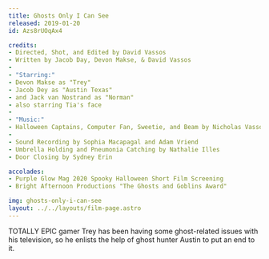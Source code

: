```yaml
---
title: Ghosts Only I Can See
released: 2019-01-20
id: Azs8rUOqAx4

credits:
- Directed, Shot, and Edited by David Vassos
- Written by Jacob Day, Devon Makse, & David Vassos
-
- "Starring:"
- Devon Makse as "Trey"
- Jacob Dey as "Austin Texas"
- and Jack van Nostrand as "Norman"
- also starring Tia's face
-
- "Music:"
- Halloween Captains, Computer Fan, Sweetie, and Beam by Nicholas Vassos
-
- Sound Recording by Sophia Macapagal and Adam Vriend
- Umbrella Holding and Pneumonia Catching by Nathalie Illes
- Door Closing by Sydney Erin

accolades:
- Purple Glow Mag 2020 Spooky Halloween Short Film Screening
- Bright Afternoon Productions "The Ghosts and Goblins Award"

img: ghosts-only-i-can-see
layout: ../../layouts/film-page.astro
---
```


TOTALLY EPIC gamer Trey has been having some ghost-related issues with his television,
so he enlists the help of ghost hunter Austin to put an end to it. 
